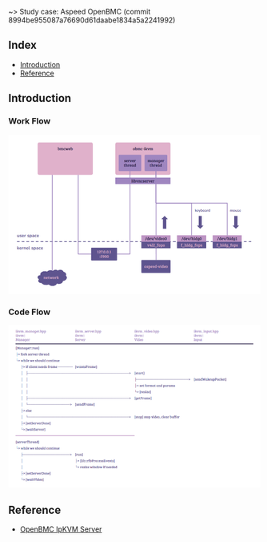 ~> Study case: Aspeed OpenBMC (commit 8994be955087a76690d61daabe1834a5a2241992)

## Index

- [Introduction](#introduction)
- [Reference](#reference)

## <a name="introduction"></a> Introduction

### Work Flow

<p align="center"><img src="images/obmc-ikvm/work-flow.png" /></p>

### Code Flow

<p align="center"><img src="images/obmc-ikvm/code-flow.png" /></p>

## <a name="reference"></a> Reference
- [OpenBMC IpKVM Server](https://github.com/openbmc/obmc-ikvm)
